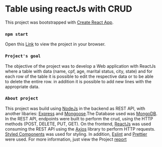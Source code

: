 # Table using reactJs with CRUD

This project was bootstrapped with [Create React App](https://github.com/facebook/create-react-app).


### `npm start`

Open this [Link](http://3.83.74.185:3000) to view the project in your browser.

### `Project's goal`
The objective of the project was to develop a Web application with ReactJs where a table with data (name, cpf, age, marital status, city, state) and for each row of the table it is possible to edit the respective data or to be able to delete the entire row. in addition it is possible to add new lines with the appropriate data.


### `About project`

This project was build using [NodeJs](https://nodejs.org/en/) in the backend as REST API, with another libaries: 
[Express](https://www.npmjs.com/package/express) and [Mongoose](https://www.npmjs.com/package/mongoose).The Database used was [MongoDB](https://www.mongodb.com/pt-br). In the REST API, endpoints were built to perform the crud, using the HTTP methods (POST, DELETE, PUT, GET). On the frontend, [ReactJs](https://pt-br.reactjs.org/) was used consuming the REST API using the [Axios](https://github.com/axios/axios) library to perform HTTP requests. [Styled Components](https://www.npmjs.com/package/styled-components) was used for styling. In addition, [Eslint](https://eslint.org/) and [Prettier](https://prettier.io/) were used. For more information, just view the Project [report](https://drive.google.com/file/d/1DVAMDAsvolpuHSFwumWv9u08I_FO6OD4/view?usp=sharing)
